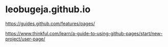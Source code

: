 # leobugeja.github.io

https://guides.github.com/features/pages/

https://www.thinkful.com/learn/a-guide-to-using-github-pages/start/new-project/user-page/
